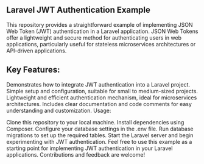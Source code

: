 ## Laravel JWT Authentication Example

This repository provides a straightforward example of implementing JSON Web Token (JWT) authentication in a Laravel application. JSON Web Tokens offer a lightweight and secure method for authenticating users in web applications, particularly useful for stateless microservices architectures or API-driven applications.

## Key Features:

Demonstrates how to integrate JWT authentication into a Laravel project.
Simple setup and configuration, suitable for small to medium-sized projects.
Lightweight and efficient authentication mechanism, ideal for microservices architectures.
Includes clear documentation and code comments for easy understanding and customization.
Usage:

Clone this repository to your local machine.
Install dependencies using Composer.
Configure your database settings in the .env file.
Run database migrations to set up the required tables.
Start the Laravel server and begin experimenting with JWT authentication.
Feel free to use this example as a starting point for implementing JWT authentication in your Laravel applications. Contributions and feedback are welcome!
